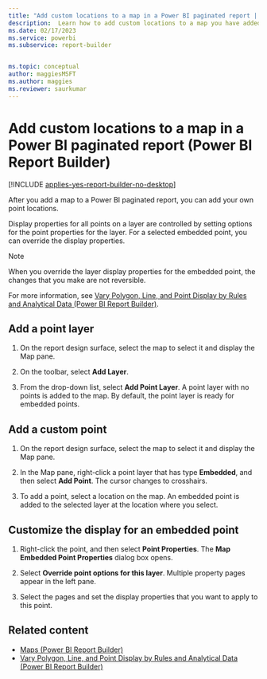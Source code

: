 ```yaml
---
title: "Add custom locations to a map in a Power BI paginated report | Microsoft Docs"
description:  Learn how to add custom locations to a map you have added to a Power BI paginated report in Power BI Report Builder. 
ms.date: 02/17/2023
ms.service: powerbi
ms.subservice: report-builder


ms.topic: conceptual
author: maggiesMSFT
ms.author: maggies
ms.reviewer: saurkumar
---
```

# Add custom locations to a map in a Power BI paginated report (Power BI Report Builder)

[!INCLUDE [applies-yes-report-builder-no-desktop](../../includes/applies-yes-report-builder-no-desktop.md)]

 After you add a map to a Power BI paginated report, you can add your own point locations.  
  
 Display properties for all points on a layer are controlled by setting options for the point properties for the layer. For a selected embedded point, you can override the display properties.  
  
> [!NOTE]  
>  When you override the layer display properties for the embedded point, the changes that you make are not reversible.  
  
 For more information, see [Vary Polygon, Line, and Point Display by Rules and Analytical Data &#40;Power BI Report Builder&#41;](/sql/reporting-services/report-design/vary-polygon-line-and-point-display-by-rules-and-analytical-data).  
  

  
## Add a point layer  
  
1.  On the report design surface, select the map to select it and display the Map pane.  
  
2.  On the toolbar, select **Add Layer**.  
  
3.  From the drop-down list, select **Add Point Layer**. A point layer with no points is added to the map. By default, the point layer is ready for embedded points.  
  
## Add a custom point  
  
1.  On the report design surface, select the map to select it and display the Map pane.  
  
2.  In the Map pane, right-click a point layer that has type **Embedded**, and then select **Add Point**. The cursor changes to crosshairs.  
  
3.  To add a point, select a location on the map. An embedded point is added to the selected layer at the location where you select.  
  
## Customize the display for an embedded point  
  
1.  Right-click the point, and then select **Point Properties**. The **Map Embedded Point Properties** dialog box opens.  
  
2.  Select **Override point options for this layer**. Multiple property pages appear in the left pane.  
  
3.  Select the pages and set the display properties that you want to apply to this point.  
  
## Related content

- [Maps &#40;Power BI Report Builder&#41;](../report-builder/maps-report-builder.md)   
- [Vary Polygon, Line, and Point Display by Rules and Analytical Data &#40;Power BI Report Builder&#41;](/sql/reporting-services/report-design/vary-polygon-line-and-point-display-by-rules-and-analytical-data)  
  
  
